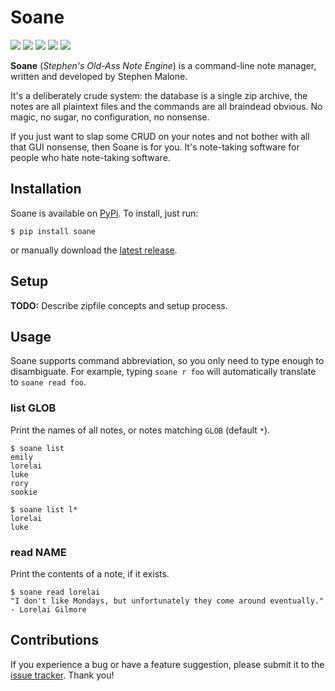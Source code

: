 Soane
=====

[![](https://img.shields.io/github/last-commit/spheten/soane)][co]
[![](https://img.shields.io/pypi/pyversions/soane)][pp]
[![](https://img.shields.io/pypi/v/soane)][ch]
[![](https://img.shields.io/pypi/l/soane)][li]
[![](https://img.shields.io/github/issues-raw/spheten/soane)][is]

**Soane** (*Stephen's Old-Ass Note Engine*) is a command-line note manager, written and developed by Stephen Malone.

It's a deliberately crude system: the database is a single zip archive, the notes are all plaintext files and the commands are all braindead obvious. No magic, no sugar, no configuration, no nonsense.

If you just want to slap some CRUD on your notes and not bother with all that GUI nonsense, then Soane is for you. It's note-taking software for people who hate note-taking software.

Installation
------------

Soane is available on [PyPi][pp]. To install, just run:

```text
$ pip install soane
```

or manually download the [latest release][la].

Setup
-----

**TODO:** Describe zipfile concepts and setup process.

Usage
-----

Soane supports command abbreviation, so you only need to type enough to disambiguate. For example, typing `soane r foo` will automatically translate to `soane read foo`.

### list GLOB

Print the names of all notes, or notes matching `GLOB` (default `*`).

```text
$ soane list
emily
lorelai
luke
rory
sookie

$ soane list l*
lorelai
luke
```

### read NAME

Print the contents of a note, if it exists.

```text
$ soane read lorelai
"I don't like Mondays, but unfortunately they come around eventually."
- Lorelai Gilmore
```

Contributions
-------------

If you experience a bug or have a feature suggestion, please submit it to the [issue tracker][is]. Thank you!

[ch]: https://github.com/spheten/soane/blob/master/changes.md
[co]: https://github.com/spheten/soane/commits/master
[is]: https://github.com/spheten/soane/issues
[la]: https://github.com/spheten/soane/releases/latest
[li]: https://github.com/spheten/soane/blob/master/license.md
[pp]: https://pypi.org/project/soane/
